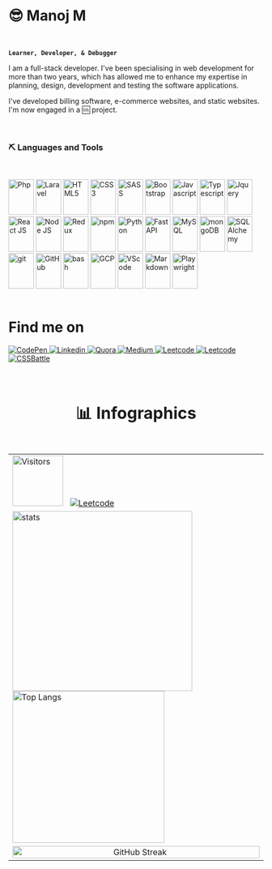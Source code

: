 # 😎 Manoj M

<br />

**`Learner, Developer, & Debugger `**

I am a full-stack developer. I've been specialising in web development for more than two years, which has allowed me to enhance my expertise in planning, design, development and testing the software applications.

I've developed billing software, e-commerce websites, and static websites.
I'm now engaged in a 🆒 project.

<br /> 

### ⛏️ Languages and Tools

<br />
<p>
<img  alt="Php" width="50px" height="70px"  src="https://cdn.jsdelivr.net/gh/devicons/devicon/icons/php/php-plain.svg" />
<img  alt="Laravel" width="50px" height="70px"  src="https://cdn.jsdelivr.net/gh/devicons/devicon/icons/laravel/laravel-plain.svg" /> 
<img  alt="HTML5" width="50px" height="70px"  src="https://cdn.jsdelivr.net/gh/devicons/devicon/icons/html5/html5-plain.svg" />
<img  alt="CSS3" width="50px" height="70px"  src="https://cdn.jsdelivr.net/gh/devicons/devicon/icons/css3/css3-plain.svg" />
<img  alt="SASS" width="50px" height="70px"  src="https://cdn.jsdelivr.net/gh/devicons/devicon/icons/sass/sass-original.svg" />
<img  alt="Bootstrap" width="50px" height="70px"  src="https://cdn.jsdelivr.net/gh/devicons/devicon/icons/bootstrap/bootstrap-plain.svg" />
<img  alt="Javascript" width="50px" height="70px"  src="https://cdn.jsdelivr.net/gh/devicons/devicon/icons/javascript/javascript-plain.svg" />
<img  alt="Typescript" width="50px" height="70px"  src="https://cdn.jsdelivr.net/gh/devicons/devicon/icons/typescript/typescript-plain.svg" />
<img  alt="Jquery" width="50px" height="70px"  src="https://cdn.jsdelivr.net/gh/devicons/devicon/icons/jquery/jquery-plain.svg" />
<img  alt="React JS" width="50px" height="70px"  src="https://cdn.jsdelivr.net/gh/devicons/devicon/icons/react/react-original.svg" />
<img  alt="Node JS" width="50px" height="70px"  src="https://cdn.jsdelivr.net/gh/devicons/devicon/icons/nodejs/nodejs-original.svg" />
<img  alt="Redux" width="50px" height="70px"  src="https://cdn.jsdelivr.net/gh/devicons/devicon/icons/redux/redux-original.svg" />
<img  alt="npm" width="50px" height="70px"  src="https://cdn.jsdelivr.net/gh/devicons/devicon/icons/npm/npm-original-wordmark.svg" />
<img  alt="Python" width="50px" height="70px"  src="https://cdn.jsdelivr.net/gh/devicons/devicon/icons/python/python-original.svg" />
<img  alt="FastAPI" width="50px" height="70px"  src="https://cdn.jsdelivr.net/gh/devicons/devicon/icons/fastapi/fastapi-plain.svg" />  
<img  alt="MySQL" width="50px" height="70px"  src="https://cdn.jsdelivr.net/gh/devicons/devicon/icons/mysql/mysql-plain.svg" />
<img  alt="mongoDB" width="50px" height="70px"  src="https://cdn.jsdelivr.net/gh/devicons/devicon/icons/mongodb/mongodb-original.svg" />
<img  alt="SQLAlchemy" width="50px" height="70px"  src="https://cdn.jsdelivr.net/gh/devicons/devicon/icons/sqlalchemy/sqlalchemy-original.svg" />
<img  alt="git" width="50px" height="70px"  src="https://cdn.jsdelivr.net/gh/devicons/devicon/icons/git/git-original.svg" />
<img  alt="GitHub" width="50px" height="70px"  src="https://cdn.jsdelivr.net/gh/devicons/devicon/icons/github/github-original.svg" />
<img  alt="bash" width="50px" height="70px"  src="https://cdn.jsdelivr.net/gh/devicons/devicon/icons/bash/bash-original.svg" />
<img  alt="GCP" width="50px" height="70px"  src="https://cdn.jsdelivr.net/gh/devicons/devicon/icons/googlecloud/googlecloud-original.svg" />
<img  alt="VScode" width="50px" height="70px"  src="https://cdn.jsdelivr.net/gh/devicons/devicon/icons/vscode/vscode-original.svg" />
<img  alt="Markdown" width="50px" height="70px" src="https://cdn.jsdelivr.net/gh/devicons/devicon/icons/markdown/markdown-original.svg" />  
 <img  alt="Playwright" width="50px" height="70px"  src="https://playwright.dev/img/playwright-logo.svg" />
<br />
<br />
</p>
 

# Find me on

<p>
    <a href="https://codepen.io/manoj-m-01/"  target="_blank">
        <img alt="CodePen" src="https://img.shields.io/badge/CodePen%20-000.svg?&style=for-the-badge&logo=codepen&logoColor=white" />
    </a>
    <a href="https://www.linkedin.com/in/manoj-m-01/" target="_blank">
        <img alt="Linkedin" src="https://img.shields.io/badge/LinkedIn%20-%230077B5.svg?&style=for-the-badge&logo=LinkedIn&logoColor=white" />
    </a>
    <a href="https://www.quora.com/profile/Manoj-M-507"  target="_blank">
        <img alt="Quora" src="https://img.shields.io/badge/Quora%20-DC0D15.svg?&style=for-the-badge&logo=quora&logoColor=white" />
    </a>
    <a href="https://medium.com/@manoj-m/" target="_blank">
        <img alt="Medium" src="https://img.shields.io/badge/Medium%20-%23000000.svg?&style=for-the-badge&logo=Medium&logoColor=white" />
    </a>
    <a href="https://leetcode.com/manoj-m-01/" target="_blank">
        <img alt="Leetcode" src="https://img.shields.io/badge/leetcode%20-FFA400.svg?&style=for-the-badge&logo=leetcode&logoColor=000" />
    </a>
    <a href="https://stackoverflow.com/users/15142613/manoj-m?tab=profile" target="_blank">
        <img alt="Leetcode" src="https://img.shields.io/badge/Stack%20Overflow-F58025?style=for-the-badge&logo=Stack%20Overflow&logoColor=white" />
    </a>
    <a href="https://cssbattle.dev/player/manoj_m" target="_blank">
        <img alt="CSSBattle" src="https://cssbattle.dev/images/logo.svg" />
    </a>
     <!--<a href="https://monkeytype.com/profile/Manoj-M" target="_blank">
        <img width="130px" style="padding-right:10px;"  alt="Monkeytype" src="https://premium-storefronts.s3.amazonaws.com/storefronts/monkeytype/assets/logo.png" />
    </a>-->
</p>

<div align="left">
<table border="0" align="left" padding="30" >
    <thead>
    <tr>
        <td><h1 align="center">📊 Infographics<h1></td>
    </tr>
    </thead>
    <tbody>
        <tr>
            <td>
            <img alt="Visitors" src="https://visitor-badge.laobi.icu/badge?page_id=MANOJ-M-01.visitor-badge" width="100" style="margin-right: 10px"/>
             <a href="https://leetcode.com/manoj-m-01/">
              <img alt="Leetcode" src="https://img.shields.io/badge/dynamic/json?style=flat&labelColor=black&color=%23ffa116&label=Solved&query=solvedOverTotal&url=https%3A%2F%2Fleetcode-badge.vercel.app%2Fapi%2Fusers%2Fmanoj-m-01&logo=leetcode&logoColor=yellow" />
             </a>
            <!-- <img alt="GitHub stars" src="https://img.shields.io/github/stars/MANOJ-M-01/MANOJ-M-01?style=social"  style="margin-right: 5px"/> -->
            <!-- <a href="https://github.com/manoj-m-01?tab=repositories&sort=stargazers">
                <img alt="total stars" title="Total stars on GitHub" src="https://custom-icon-badges.demolab.com/github/stars/manoj-m-01?color=18F700FF&style=for-the-badge&labelColor=488207&logo=star"/>
            </a> -->
            </td>
        </tr>
        <tr>
            <td>
            <img alt="stats" src="https://github-readme-stats.vercel.app/api?username=MANOJ-M-01&count_private=true&show_icons=true&theme=dark" width="355" />
            <img alt="Top Langs" src="https://github-readme-stats.vercel.app/api/top-langs/?username=MANOJ-M-01&layout=compact&theme=dark" width="300" />
            </td>
        </tr>
        <tr>
            <td align="center">
            <img alt="GitHub Streak" src="https://github-readme-streak-stats.herokuapp.com/?user=MANOJ-M-01&&theme=dark" width="100%" style="margin-right: 5px"/>
            </td>
        </tr>
    </tbody>
</table>
</div>

